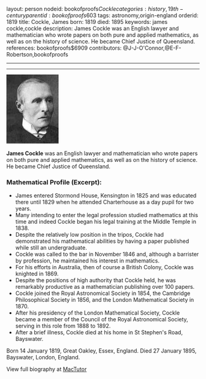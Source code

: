 layout: person
nodeid: bookofproofs$Cockle
categories: history,19th-century
parentid: bookofproofs$603
tags: astronomy,origin-england
orderid: 1819
title: Cockle, James
born: 1819
died: 1895
keywords: james cockle,cockle
description: James Cockle was an English lawyer and mathematician who wrote papers on both pure and applied mathematics, as well as on the history of science. He became Chief Justice of Queensland.
references: bookofproofs$6909
contributors: @J-J-O'Connor,@E-F-Robertson,bookofproofs

---



---

![Cockle.jpg](https://github.com/bookofproofs/bookofproofs.github.io/blob/main/_sources/_assets/images/portraits/Cockle.jpg?raw=true)

**James Cockle** was an English lawyer and mathematician who wrote papers on both pure and applied mathematics, as well as on the history of science. He became Chief Justice of Queensland.

### Mathematical Profile (Excerpt):
* James entered Stormond House, Kensington in 1825 and was educated there until 1829 when he attended Charterhouse as a day pupil for two years.
* Many intending to enter the legal profession studied mathematics at this time and indeed Cockle began his legal training at the Middle Temple in 1838.
* Despite the relatively low position in the tripos, Cockle had demonstrated his mathematical abilities by having a paper published while still an undergraduate.
* Cockle was called to the bar in November 1846 and, although a barrister by profession, he maintained his interest in mathematics.
* For his efforts in Australia, then of course a British Colony, Cockle was knighted in 1869.
* Despite the positions of high authority that Cockle held, he was remarkably productive as a mathematician publishing over 100 papers.
* Cockle joined the Royal Astronomical Society in 1854, the Cambridge Philosophical Society in 1856, and the London Mathematical Society in 1870.
* After his presidency of the  London Mathematical Society, Cockle became a member of the Council of the Royal Astronomical Society, serving in this role from 1888 to 1892.
* After a brief illness, Cockle died at his home in St Stephen's Road, Bayswater.

Born 14 January 1819, Great Oakley, Essex, England. Died 27 January 1895, Bayswater, London, England.

View full biography at [MacTutor](https://mathshistory.st-andrews.ac.uk/Biographies/Cockle/)
